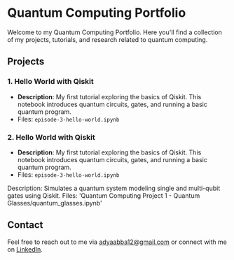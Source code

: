 # Quantum Computing Portfolio

Welcome to my Quantum Computing Portfolio. Here you'll find a collection of my projects, tutorials, and research related to quantum computing.

## Projects

### 1. Hello World with Qiskit
- **Description**: My first tutorial exploring the basics of Qiskit. This notebook introduces quantum circuits, gates, and running a basic quantum program.
- Files: `episode-3-hello-world.ipynb`

### 2. Hello World with Qiskit
- **Description**: My first tutorial exploring the basics of Qiskit. This notebook introduces quantum circuits, gates, and running a basic quantum program.
- Files: `episode-3-hello-world.ipynb`

Description: Simulates a quantum system modeling single and multi-qubit gates using Qiskit.
Files: 'Quantum Computing Project 1 - Quantum Glasses/quantum_glasses.ipynb'

## Contact

Feel free to reach out to me via adyaabba12@gmail.com or connect with me on [LinkedIn](https://www.linkedin.com/in/adya_abba).
